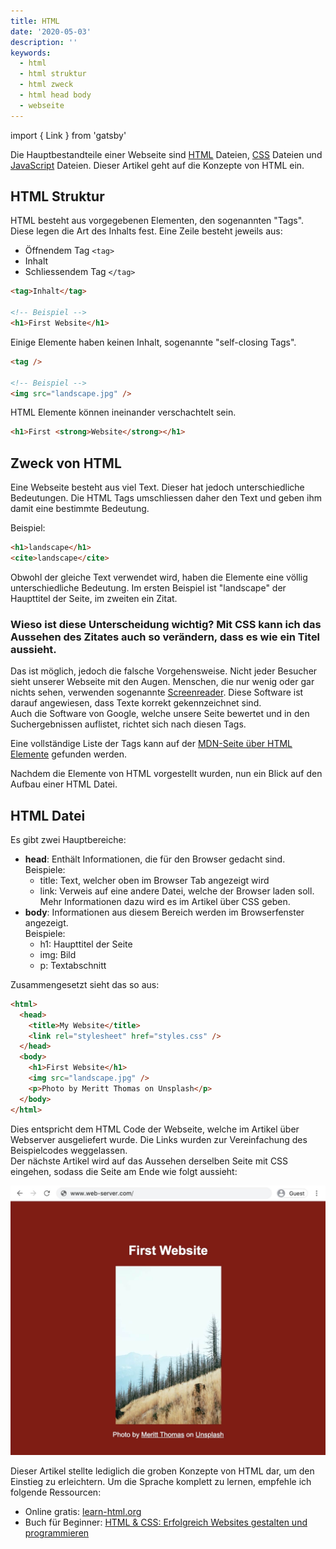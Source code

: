 ```yaml
---
title: HTML
date: '2020-05-03'
description: ''
keywords:
  - html
  - html struktur
  - html zweck
  - html head body
  - webseite
---
```


import { Link } from 'gatsby'

Die Hauptbestandteile einer Webseite sind <a href="https://developer.mozilla.org/de/docs/Web/HTML" target="_blank" rel="noopener noreferrer">HTML</a> Dateien, <a href="https://developer.mozilla.org/de/docs/Web/CSS" target="_blank" rel="noopener noreferrer">CSS</a> Dateien und <a href="https://developer.mozilla.org/de/docs/Web/JavaScript" target="_blank" rel="noopener noreferrer">JavaScript</a> Dateien. Dieser Artikel geht auf die Konzepte von HTML ein.

## HTML Struktur

HTML besteht aus vorgegebenen Elementen, den sogenannten "Tags". Diese legen die Art des Inhalts fest. Eine Zeile besteht jeweils aus:

- Öffnendem Tag `<tag>`
- Inhalt
- Schliessendem Tag `</tag>`

```html
<tag>Inhalt</tag>

<!-- Beispiel -->
<h1>First Website</h1>
```

Einige Elemente haben keinen Inhalt, sogenannte "self-closing Tags".

```html
<tag />

<!-- Beispiel -->
<img src="landscape.jpg" />
```

HTML Elemente können ineinander verschachtelt sein.

```html
<h1>First <strong>Website</strong></h1>
```

## Zweck von HTML

Eine Webseite besteht aus viel Text. Dieser hat jedoch unterschiedliche Bedeutungen. Die HTML Tags umschliessen daher den Text und geben ihm damit eine bestimmte Bedeutung.

Beispiel:

```html
<h1>landscape</h1>
<cite>landscape</cite>
```

Obwohl der gleiche Text verwendet wird, haben die Elemente eine völlig unterschiedliche Bedeutung. Im ersten Beispiel ist "landscape" der Haupttitel der Seite, im zweiten ein Zitat.

### Wieso ist diese Unterscheidung wichtig? Mit CSS kann ich das Aussehen des Zitates auch so verändern, dass es wie ein Titel aussieht.

Das ist möglich, jedoch die falsche Vorgehensweise. Nicht jeder Besucher sieht unserer Webseite mit den Augen. Menschen, die nur wenig oder gar nichts sehen, verwenden sogenannte <a href="https://www.itwissen.info/Screenreader-screenreader.html" target="_blank" rel="noopener noreferrer">Screenreader</a>. Diese Software ist darauf angewiesen, dass Texte korrekt gekennzeichnet sind.<br />
Auch die Software von Google, welche unsere Seite bewertet und in den Suchergebnissen auflistet, richtet sich nach diesen Tags.

Eine vollständige Liste der Tags kann auf der <a href="https://developer.mozilla.org/de/docs/Web/HTML/Element" target="_blank" rel="noopener noreferrer">MDN-Seite über HTML Elemente</a> gefunden werden.

Nachdem die Elemente von HTML vorgestellt wurden, nun ein Blick auf den Aufbau einer HTML Datei.

## HTML Datei

Es gibt zwei Hauptbereiche:

- **head**: Enthält Informationen, die für den Browser gedacht sind.<br />
  Beispiele:
  - title: Text, welcher oben im Browser Tab angezeigt wird
  - link: Verweis auf eine andere Datei, welche der Browser laden soll. Mehr Informationen dazu wird es im Artikel über CSS geben.
- **body**: Informationen aus diesem Bereich werden im Browserfenster angezeigt.<br />
  Beispiele:
  - h1: Haupttitel der Seite
  - img: Bild
  - p: Textabschnitt

Zusammengesetzt sieht das so aus:

```html
<html>
  <head>
    <title>My Website</title>
    <link rel="stylesheet" href="styles.css" />
  </head>
  <body>
    <h1>First Website</h1>
    <img src="landscape.jpg" />
    <p>Photo by Meritt Thomas on Unsplash</p>
  </body>
</html>
```

Dies entspricht dem HTML Code der Webseite, welche im Artikel über <Link to='/de/blog/webserver'>Webserver</Link> ausgeliefert wurde. Die Links wurden zur Vereinfachung des Beispielcodes weggelassen.<br />
Der nächste Artikel wird auf das Aussehen derselben Seite mit CSS eingehen, sodass die Seite am Ende wie folgt aussieht:

![Browserfenster, welches eine Webseite mit Titel und Bild anzeigt](./web-server-website.jpg)

Dieser Artikel stellte lediglich die groben Konzepte von HTML dar, um den Einstieg zu erleichtern. Um die Sprache komplett zu lernen, empfehle ich folgende Ressourcen:

- Online gratis: <a href="https://www.learn-html.org/" target="_blank">learn-html.org</a>
- Buch für Beginner: <a href="https://amzn.to/2W6FX5Y" target="_blank">HTML & CSS: Erfolgreich Websites gestalten und programmieren</a>
